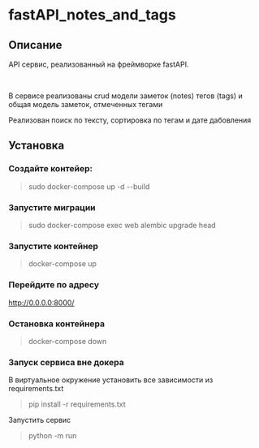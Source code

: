 # fastAPI_notes_and_tags

<h2>Описание</h2>

<p>API сервис, реализованный на фреймворке fastAPI.</p>
<br>
<p>В сервисе реализованы crud модели заметок (notes) тегов (tags) и общая модель заметок, отмеченных тегами</p>
<p>Реализован поиск по тексту, сортировка по тегам и дате дабовления</p>

<h2>Установка</h2>

<h3>Создайте контейер:</h3>

> sudo docker-compose up -d --build

<h3>Запустите миграции</h3>

> sudo docker-compose exec web alembic upgrade head

<h3>Запустите контейнер</h3>

> docker-compose up

<h3>Перейдите по адресу</h3>

http://0.0.0.0:8000/

<h3>Остановка контейнера</h3>

> docker-compose down

<h3>Запуск сервиса вне докера</h3>
<p>В виртуальное окружение установить все зависимости из requirements.txt</p>

> pip install -r requirements.txt

<p>Запустить сервис</p>

> python -m run

